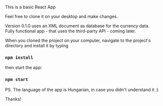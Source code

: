 This is a basic React App

Feel free to clone it on your desktop and make changes.

Version 0.1.0 uses an XML document as database for the currency data.
Fully functional app - that uses the third-party API - coming later.

When you cloned the project on your computer, navigate to the project's directory and install it by typing

### `npm install`

then start the app:

### `npm start`

PS. The language of the app is Hungarian, in case you didn't understand it :)

Thanks!
